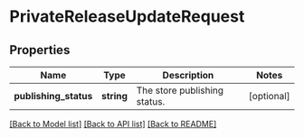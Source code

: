 # PrivateReleaseUpdateRequest

## Properties
Name | Type | Description | Notes
------------ | ------------- | ------------- | -------------
**publishing_status** | **string** | The store publishing status. | [optional] 

[[Back to Model list]](../README.md#documentation-for-models) [[Back to API list]](../README.md#documentation-for-api-endpoints) [[Back to README]](../README.md)


